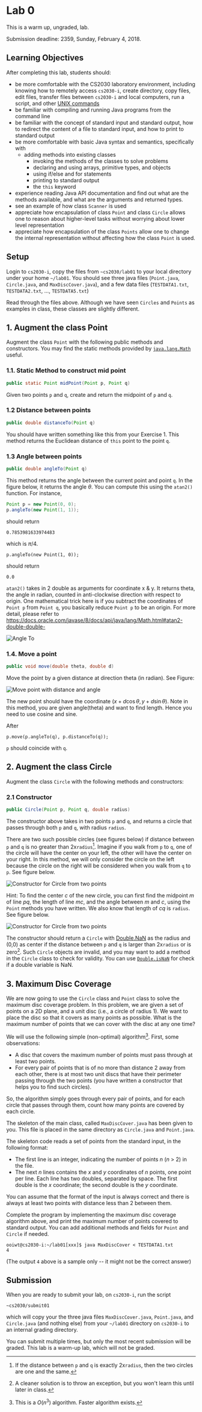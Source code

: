 # Lab 0

This is a warm up, ungraded, lab.  

Submission deadline: 2359, Sunday, February  4, 2018.

## Learning Objectives

After completing this lab, students should:

- be more comfortable with the CS2030 laboratory environment, including knowing how to remotely access `cs2030-i`, create directory, copy files, edit files, transfer files between `cs2030-i` and local computers, run a script, and other [UNIX commands](unix.md)
- be familiar with compiling and running Java programs from the command line
- be familiar with the concept of standard input and standard output, how to redirect the content of a file to standard input, and how to print to standard output
- be more comfortable with basic Java syntax and semantics, specifically with
    - adding methods into existing classes
		- invoking the methods of the classes to solve problems
		- declaring and using arrays, primitive types, and objects
		- using if/else and for statements
		- printing to standard output
		- the `this` keyword
- experience reading Java API documentation and find out what are the methods available, and what are the arguments and returned types.
- see an example of how class `Scanner` is used
- appreciate how encapsulation of class `Point` and class `Circle` allows one to reason about higher-level tasks without worrying about lower level representation
- appreciate how encapsulation of the class `Points` allow one to change the internal representation without affecting how the class `Point` is used.

## Setup

Login to `cs2030-i`, copy the files from `~cs2030/lab01` to your local directory under your home `~/lab01`.  You should see three java files (`Point.java`, `Circle.java`, and `MaxDiscCover.java`), and a few data files (`TESTDATA1.txt`, `TESTDATA2.txt`, ..., `TESTDATA5.txt`)

Read through the files above.  Although we have seen `Circles` and `Points` as examples in class, these classes are slightly different.

## 1. Augment the class Point

Augment the class `Point` with the following public methods and constructors.
You may find the static methods provided by [`java.lang.Math`](https://docs.oracle.com/javase/8/docs/api/java/lang/Math.html) useful.

### 1.1. Static Method to construct mid point
```Java
public static Point midPoint(Point p, Point q)
```

Given two points `p` and `q`, create and return the midpoint of `p` and `q`.

### 1.2 Distance between points
```Java
public double distanceTo(Point q) 
```

You should have written something like this from your Exercise 1.  This method returns the Euclidean distance of `this` point to the point `q`.

### 1.3 Angle between points
```Java
public double angleTo(Point q) 
```

This method returns the angle between the current point and point `q`.  In the figure below, it returns the angle $\theta$.  You can compute this using the `atan2()` function. For instance, 
```Java
Point p = new Point(0, 0);
p.angleTo(new Point(1, 1));
```
should return
```
0.7853981633974483
```
which is $\pi/4$.

```
p.angleTo(new Point(1, 0));
```
should return 
```
0.0
```

`atan2()` takes in 2 double as arguments for coordinate x & y. It returns theta, the angle in radian, counted in 
anti-clockwise direction with respect to origin. One mathematical trick here is if you subtract the coordinates 
of `Point p` from `Point q`, you basically reduce `Point p` to be an origin. 
For more detail, please refer to https://docs.oracle.com/javase/8/docs/api/java/lang/Math.html#atan2-double-double-

![Angle To](figures/lab01/lab01.001.png)

### 1.4. Move a point 
```Java
public void move(double theta, double d)
```

Move the point by a given distance at direction theta (in radian).  See Figure:

![Move point with distance and angle](figures/lab01/lab01.002.png)

The new point should have the coordinate ($x + d\cos\theta, y + d\sin\theta$).
Note in this method, you are given angle(theta) and want to find length. Hence
you need to use cosine and sine.

After
```
p.move(p.angleTo(q), p.distanceTo(q));
```
`p` should coincide with `q`.

## 2. Augment the class Circle

Augment the class `Circle` with the following methods and constructors:

### 2.1 Constructor
```Java
public Circle(Point p, Point q, double radius)
```

The constructor above takes in two points `p` and `q`, and returns a circle  that passes through both `p` and `q`, with radius `radius`.  

There are two such possible circles (see figures below) if distance between `p` and `q` is no greater than 2x`radius`[^1].  Imagine if you walk from `p` to `q`, one of the circle will have the center on your left, the other will have the center on your right. In this method, we will only consider the circle on the left because the circle on the right will be considered when you walk from `q` to `p`. See figure below.

![Constructor for Circle from two points](figures/lab01/lab01.003.png)

Hint: To find the center $c$ of the new circle, you can first find the midpoint $m$ of line $pq$, the length of line $mc$, and the angle between $m$ and $c$, using the `Point` methods you have written.  We also know that length of $cq$ is `radius`.  See figure below.

![Constructor for Circle from two points](figures/lab01/lab01.004.png)

The constructor should return a `Circle` with [Double.NaN](https://docs.oracle.com/javase/8/docs/api/java/lang/Double.html#NaN) as the radius and (0,0) as center if the distance between `p` and `q` is larger than 2x`radius` or is zero[^2].  Such `Circle` objects are invalid, and you may want to add a method in the `Circle` class to check for validity.  You can use [`Double.isNaN`](https://docs.oracle.com/javase/8/docs/api/java/lang/Double.html#isNaN-double-) for check if a double variable is NaN.

[^1]: If the distance between `p` and `q` is exactly 2x`radius`, then the two circles are one and the same.

[^2]: A cleaner solution is to throw an exception, but you won't learn this until later in class.


## 3. Maximum Disc Coverage

We are now going to use the `Circle` class and `Point` class to solve the maximum disc coverage problem.  In this problem, we are given a set of points on a 2D plane, and a unit disc (i.e., a circle of radius 1).  We want to place the disc so that it covers as many points as possible.  What is the maximum number of points that we can cover with the disc at any one time?   

We will use the following simple (non-optimal)  algorithm[^3].  First, some observations:

- A disc that covers the maximum number of points must pass through at least two points.
- For every pair of points that is of no more than distance 2 away from each other, there is at most two unit discs that have their perimeter passing through the two points (you have written a constructor that helps you to find such circles).

So, the algorithm simply goes through every pair of points, and for each circle that passes through them, count how many points are covered by each circle.

[^3]: This is a $O(n^3)$ algorithm.  Faster algorithm exists.

The skeleton of the main class, called `MaxDiscCover.java` has been given to you.  This file is placed in the same directory as `Circle.java` and `Point.java`.  

The skeleton code reads a set of points from the standard input, in the following format:

- The first line is an integer, indicating the number of points $n$ ($n$ > 2) in the file.
- The next $n$ lines contains the $x$ and $y$ coordinates of $n$ points, one point per line.  Each line has two doubles, separated by space.  The first double is the $x$ coordinate; the second double is the $y$ coordinate.

You can assume that the format of the input is always correct and there is always at least two points with distance less than 2 between them.

Complete the program by implementing the maximum disc coverage algorithm above, and print the maximum number of points covered to standard output.  You can add additional methods and fields for `Point` and `Circle` if needed.

```
ooiwt@cs2030-i:~/lab01[xxx]$ java MaxDiscCover < TESTDATA1.txt
4
```
(The output `4` above is a sample only -- it might not be the correct answer)


## Submission

When you are ready to submit your lab, on `cs2030-i`, run the script
```
~cs2030/submit01
```

which will copy your the three java files `MaxDiscCover.java`, `Point.java`, and `Circle.java` (and nothing else) from your `~/lab01` directory on `cs2030-i` to an internal grading directory.

You can submit multiple times, but only the most recent submission will be graded. This lab is a warm-up lab, which will not be graded. 
